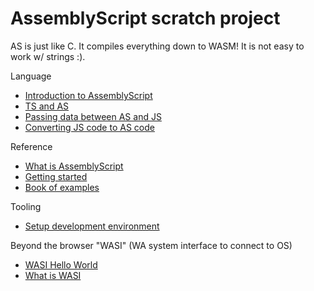 # AssemblyScript scratch project

AS is just like C. It compiles everything down to WASM! It is not easy to work w/ strings :).

Language

- [Introduction to AssemblyScript](https://www.jameslmilner.com/post/assemblyscript-passing-around-data/)
- [TS and AS](https://dev.to/jtenner/an-assemblyscript-primer-for-typescript-developers-lf1)
- [Passing data between AS and JS](https://medium.com/@torch2424/as-bind-announcement-9ea3daa4b4b9)
- [Converting JS code to AS code](https://www.fastly.com/blog/porting-javascript-or-typescript-to-assemblyscript)

Reference

- [What is AssemblyScript](https://www.assemblyscript.org/introduction.html)
- [Getting started](https://www.assemblyscript.org/quick-start.html)
- [Book of examples](https://www.assemblyscript.org/examples.html)

Tooling

- [Setup development environment](https://www.assemblyscript.org/development.html#setting-up-a-development-environment)

Beyond the browser "WASI" (WA system interface to connect to OS)

- [WASI Hello World](https://wasmbyexample.dev/examples/wasi-hello-world/wasi-hello-world.assemblyscript.en-us.html)
- [What is WASI](https://hacks.mozilla.org/2019/03/standardizing-wasi-a-webassembly-system-interface/)
